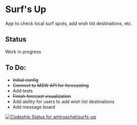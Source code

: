 # Surf's Up

App to check local surf spots, add wish list destinations, etc.

## Status
Work in progress

## To Do:

* ~~Initial config~~
* ~~Connect to MSW API for forecasting~~
* Add tests
* ~~Finish forecast visualization~~
* Add ability for users to add wish list destinations
* Add message board

[![Codeship Status for amtruschel/surfs-up](https://app.codeship.com/projects/661110f0-0b7f-0137-bfaa-36ce34230522/status?branch=master)](https://app.codeship.com/projects/326378)
